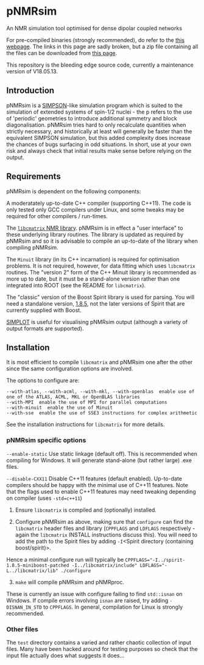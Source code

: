 # pNMRsim
An NMR simulation tool optimised for dense dipolar coupled networks

For pre-compiled binaries (strongly recommended), do refer to the [this webpage](https://www.durham.ac.uk/departments/academic/chemistry/about-us/solid-state-nmr/research-profile/equipment-and-software/pnmrsim/).
The links in this page are sadly broken, but a zip file containing all the files can be downloaded from [this page](https://www.dur.ac.uk/paul.hodgkinson/pNMRsim).

This repository is the bleeding edge source code, currently a maintenance version of V18.05.13.

## Introduction

pNMRsim is a [SIMPSON](https://inano.au.dk/about/research-centers-and-projects/nmr/software/simpson)-like simulation program which is suited to the simulation of extended systems of spin-1/2 nuclei - the p refers to the use of 'periodic' geometries to introduce additional symmetry and block diagonalisation. pNMRsim tries hard to only recalculate quantities when strictly necessary, and historically at least will generally be faster than the equivalent SIMPSON simulation, but this added complexity does increase the chances of bugs surfacing in odd situations.  In short, use at your own risk and always check that initial results make sense before relying on the output.

## Requirements

pNMRsim is dependent on the following components:

A moderatately up-to-date C++ compiler (supporting C++11).  The code is only tested only GCC compilers under Linux, and some tweaks may be required for other compilers / run-times.

The [`libcmatrix` NMR library](https://github.com/dch0ph/libcmatrix).  pNMRsim is in effect a "user interface" to these underlying library routines.  The library is updated as required by pNMRsim and so it is advisable to compile an up-to-date of the library when compiling pNMRsim. 

The `Minuit` library (in its C++ incarnation) is required for optimisation problems.  It is not required, however, for data fitting which uses `libcmatrix` routines.  The "version 2" form of the C++ Minuit library is recommended as more up to date, but it must be a stand-alone version rather than one integrated into ROOT (see the README for `libcmatrix`).

The "classic" version of the Boost Spirit library is used for parsing. You will need a standalone version, [1.8.5](https://github.com/dch0ph/spirit-1.8.5-miniboost-patched), not the later versions of Spirit that are currently supplied with Boost. 
 
[SIMPLOT](https://inano.au.dk/about/research-centers-and-projects/nmr/software/simpson) is useful for visualising pNMRsim output (although a variety of output formats are supported).


## Installation

It is most efficient to compile `libcmatrix` and pNMRsim one after the other since the same configuration options are involved.

The options to configure are:
```
--with-atlas, --with-acml, --with-mkl, --with-openblas  enable use of one of the ATLAS, ACML, MKL or OpenBLAS libraries 
--with-MPI  enable the use of MPI for parallel computations
--with-minuit  enable the use of Minuit
--with-sse  enable the use of SSE3 instructions for complex arithmetic 
```

See the installation instructions for `libcmatrix` for more details.


### pNMRsim specific options

`--enable-static`  Use static linkage (default off). This is recommended when compiling for Windows. It will generate stand-alone (but rather large) .exe files.

`--disable-CXX11`  Disable C++11 features (default enabled). Up-to-date compilers should be happy with the minimal use of C++11 features. Note that the flags used to enable C++11 features may need tweaking depending on compiler (uses `-std=c++11`)


1.  Ensure `libcmatrix` is compiled and (optionally) installed.

2.  Configure pNMRsim as above, making sure that `configure` can find the `libcmatrix` header files and library (`CPPFLAGS` and `LDFLAGS` respectively - again the `libcmatrix` INSTALL instructions discuss this).  You will need to add the path to the Spirit files by adding `-I`<Spirit directory (containing boost/spirit)>.

Hence a minimal configure run will typically be
`CPPFLAGS="-I../spirit-1.8.5-miniboost-patched -I../libcmatrix/include" LDFLAGS="-L../libcmatrix/lib" ./configure`

3.  `make` will compile pNMRsim and pNMRproc.

These is currently an issue with configure failing to find `std::isnan` on Windows. If compile errors involving `isnan` are raised, try adding `-DISNAN_IN_STD` to `CPPFLAGS`. In general, compilation for Linux is strongly recommended.


### Other files
The `test` directory contains a varied and rather chaotic collection of input files.  Many have been hacked around for testing purposes so check that the input file actually does what suggests it does...
